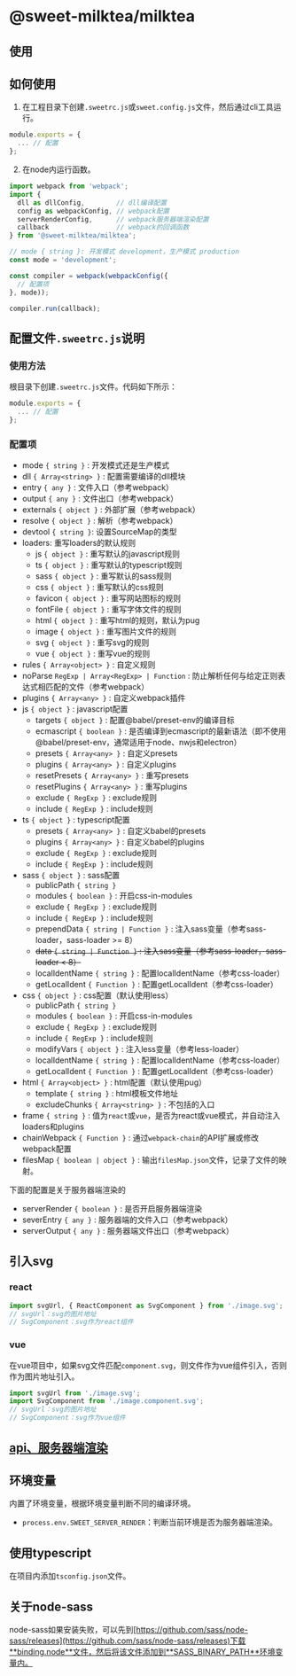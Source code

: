 # @sweet-milktea/milktea

## 使用

## 如何使用

1. 在工程目录下创建`.sweetrc.js`或`sweet.config.js`文件，然后通过cli工具运行。

```javascript
module.exports = {
  ... // 配置
};
```

2. 在node内运行函数。

```javascript
import webpack from 'webpack';
import {
  dll as dllConfig,        // dll编译配置
  config as webpackConfig, // webpack配置
  serverRenderConfig,      // webpack服务器端渲染配置
  callback                 // webpack的回调函数
} from '@sweet-milktea/milktea';

// mode { string }: 开发模式 development，生产模式 production
const mode = 'development';

const compiler = webpack(webpackConfig({
  // 配置项
}, mode));

compiler.run(callback);
```

## 配置文件`.sweetrc.js`说明

### 使用方法

根目录下创建`.sweetrc.js`文件。代码如下所示：

```javascript
module.exports = {
  ... // 配置
};
```

### 配置项

* mode `{ string }` : 开发模式还是生产模式
* dll `{ Array<string> }` : 配置需要编译的dll模块
* entry `{ any }` : 文件入口（参考webpack）
* output `{ any }` : 文件出口（参考webpack）
* externals `{ object }` : 外部扩展（参考webpack）
* resolve `{ object }` : 解析（参考webpack）
* devtool `{ string }`: 设置SourceMap的类型
* loaders: 重写loaders的默认规则
  * js `{ object }` : 重写默认的javascript规则
  * ts `{ object }` : 重写默认的typescript规则
  * sass `{ object }` : 重写默认的sass规则
  * css `{ object }` : 重写默认的css规则
  * favicon `{ object }` : 重写网站图标的规则
  * fontFile `{ object }` : 重写字体文件的规则
  * html `{ object }` : 重写html的规则，默认为pug
  * image `{ object }` : 重写图片文件的规则
  * svg `{ object }` : 重写svg的规则
  * vue `{ object }` : 重写vue的规则
* rules `{ Array<object> }` : 自定义规则
* noParse `RegExp | Array<RegExp> | Function` : 防止解析任何与给定正则表达式相匹配的文件（参考webpack）
* plugins `{ Array<any> }` : 自定义webpack插件
* js `{ object }` : javascript配置
  * targets `{ object }` : 配置@babel/preset-env的编译目标
  * ecmascript `{ boolean }` : 是否编译到ecmascript的最新语法（即不使用@babel/preset-env，通常适用于node、nwjs和electron）
  * presets `{ Array<any> }` : 自定义presets
  * plugins `{ Array<any> }` : 自定义plugins
  * resetPresets `{ Array<any> }` : 重写presets
  * resetPlugins `{ Array<any> }` : 重写plugins
  * exclude `{ RegExp }` : exclude规则
  * include `{ RegExp }` : include规则
* ts `{ object }` : typescript配置
  * presets `{ Array<any> }` : 自定义babel的presets
  * plugins `{ Array<any> }` : 自定义babel的plugins
  * exclude `{ RegExp }` : exclude规则
  * include `{ RegExp }` : include规则
* sass `{ object }` : sass配置
  * publicPath `{ string }`
  * modules `{ boolean }` : 开启css-in-modules
  * exclude `{ RegExp }` : exclude规则
  * include `{ RegExp }` : include规则
  * prependData `{ string | Function }` : 注入sass变量（参考sass-loader，sass-loader >= 8）
  * <del> data `{ string | Function }` : 注入sass变量（参考sass-loader，sass-loader < 8） </del>
  * localIdentName `{ string }` : 配置localIdentName（参考css-loader）
  * getLocalIdent `{ Function }` : 配置getLocalIdent（参考css-loader）
* css `{ object }` : css配置（默认使用less）
  * publicPath `{ string }`
  * modules `{ boolean }` : 开启css-in-modules
  * exclude `{ RegExp }` : exclude规则
  * include `{ RegExp }` : include规则
  * modifyVars `{ object }` : 注入less变量（参考less-loader）
  * localIdentName `{ string }` : 配置localIdentName（参考css-loader）
  * getLocalIdent `{ Function }` : 配置getLocalIdent（参考css-loader）
* html `{ Array<object> }` : html配置（默认使用pug）
  * template `{ string }` : html模板文件地址
  * excludeChunks `{ Array<string> }` : 不包括的入口
* frame `{ string }` : 值为`react`或`vue`，是否为react或vue模式，并自动注入loaders和plugins
* chainWebpack `{ Function }` : 通过`webpack-chain`的API扩展或修改webpack配置
* filesMap `{ boolean | object }` : 输出`filesMap.json`文件，记录了文件的映射。

下面的配置是关于服务器端渲染的

* serverRender `{ boolean }` : 是否开启服务器端渲染
* severEntry `{ any }` : 服务器端的文件入口（参考webpack）
* serverOutput `{ any }` : 服务器端文件出口（参考webpack）

## 引入svg

### react

```javascript
import svgUrl, { ReactComponent as SvgComponent } from './image.svg';
// svgUrl：svg的图片地址
// SvgComponent：svg作为react组件
```

### vue

在vue项目中，如果svg文件匹配`component.svg`，则文件作为vue组件引入，否则作为图片地址引入。

```javascript
import svgUrl from './image.svg';
import SvgComponent from './image.component.svg';
// svgUrl：svg的图片地址
// SvgComponent：svg作为vue组件
```

## [api、服务器端渲染](https://github.com/duan602728596/sweet/blob/master/packages/server/README.md)

## 环境变量

内置了环境变量，根据环境变量判断不同的编译环境。

* `process.env.SWEET_SERVER_RENDER`：判断当前环境是否为服务器端渲染。

## 使用typescript

在项目内添加`tsconfig.json`文件。

## 关于node-sass

node-sass如果安装失败，可以先到[https://github.com/sass/node-sass/releases](https://github.com/sass/node-sass/releases)下载**binding.node**文件，然后将该文件添加到**SASS_BINARY_PATH**环境变量内。